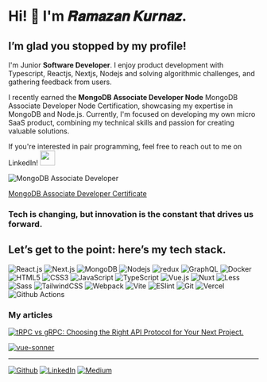 <h1>Hi! 👋 I'm 𝑹𝒂𝒎𝒂𝒛𝒂𝒏 𝑲𝒖𝒓𝒏𝒂𝒛.</h1>
<h2> I’m glad you stopped by my profile! </h2>



<p> I'm Junior <b>Software Developer</b>. I enjoy product development with Typescript, Reactjs, Nextjs, Nodejs and solving algorithmic challenges, and gathering feedback from users.

I recently earned the <b>MongoDB Associate Developer Node</b> MongoDB Associate Developer Node Certification, showcasing my expertise in MongoDB and Node.js. Currently, I'm focused on developing my own micro SaaS product, combining my technical skills and passion for creating valuable solutions.

If you're interested in pair programming, feel free to reach out to me on LinkedIn!  <img src="https://emojis.slackmojis.com/emojis/images/1705794630/87798/rocket.png?1705794630" width="30"> </p>

![MongoDB Associate Developer](https://images.credly.com/size/280x280/images/650ebdbe-d526-4b47-b186-c1ab516b5a7c/image.png)

[MongoDB Associate Developer Certificate](https://www.credly.com/badges/10801638-525e-4d40-99a8-dd605be31ccb/public_url)



<h3>Tech is changing, but innovation is the constant that drives us forward.</h3>
<h2>Let’s get to the point: here’s my tech stack.</h2>

![React.js](https://img.shields.io/badge/-React.js-%23282C34?style=flat-square&logo=react)
![Next.js](https://img.shields.io/badge/-Next.js-%23000000?style=flat-square&logo=nextdotjs)
![MongoDB](https://img.shields.io/badge/-MongoDB-13aa52?style=flat-square&logo=mongodb&logoColor=white)
![Nodejs](https://img.shields.io/badge/-Nodejs-43853d?style=flat-square&logo=Node.js&logoColor=white)
![redux](https://img.shields.io/badge/-Redux-764ABC?style=flat-square&logo=redux&logoColor=white)
![GraphQL](https://img.shields.io/badge/-GraphQL-E10098?style=flat-square&logo=graphql&logoColor=white)
![Docker](https://img.shields.io/badge/-Docker-46a2f1?style=flat-square&logo=docker&logoColor=white)
![HTML5](https://img.shields.io/badge/-HTML5-%23E44D27?style=flat-square&logo=html5&logoColor=ffffff)
![CSS3](https://img.shields.io/badge/-CSS3-%231572B6?style=flat-square&logo=css3)
![JavaScript](https://img.shields.io/badge/-JavaScript-%23F7DF1C?style=flat-square&logo=javascript&logoColor=000000&labelColor=%23F7DF1C&color=%23FFCE5A)
![TypeScript](https://img.shields.io/badge/-TypeScript-007ACC?style=flat-square&logo=typescript&logoColor=white)
![Vue.js](https://img.shields.io/badge/-Vue.js-%232c3e50?style=flat-square&logo=vuedotjs)
![Nuxt](https://img.shields.io/badge/-Nuxt.js-%23282C34?style=flat-square&logo=nuxtdotjs)
![Less](https://img.shields.io/badge/-Less-%231d365d?style=flat-square&logo=less&logoColor=ffffff)
![Sass](https://img.shields.io/badge/-Sass-%23CC6699?style=flat-square&logo=sass&logoColor=ffffff)
![TailwindCSS](https://img.shields.io/badge/-TailwindCSS-%231a202c?style=flat-square&logo=tailwind-css)
![Webpack](https://img.shields.io/badge/-Webpack-%232C3A42?style=flat-square&logo=webpack)
![Vite](https://img.shields.io/badge/-Vite-%23646CFF?style=flat-square&logo=vite&logoColor=ffffff)
![ESlint](https://img.shields.io/badge/-ESLint-%234B32C3?style=flat-square&logo=eslint)
![Git](https://img.shields.io/badge/-Git-%23F05032?style=flat-square&logo=git&logoColor=%23ffffff)
![Vercel](https://img.shields.io/badge/-Vercel-%23ffffff?style=flat-square&logo=vercel&logoColor=000000)
![Github Actions](https://img.shields.io/badge/-Github_Actions-2088FF?style=flat-square&logo=github-actions&logoColor=white)


### My articles


[![tRPC vs gRPC: Choosing the Right API Protocol for Your Next Project.](https://svg.bookmark.style/api?url=https://medium.com/@ramazankurnaz74/trpc-vs-grpc-choosing-the-right-api-protocol-for-your-next-project-11581ea8459c)](https://medium.com/@ramazankurnaz74/trpc-vs-grpc-choosing-the-right-api-protocol-for-your-next-project-11581ea8459c) 

[![vue-sonner](https://svg.bookmark.style/api?url=https://medium.com/@ramazankurnaz74/an-algorithm-question-asked-in-yahoo-interviews-mastering-the-bracket-validator-d1ced181f116)](https://medium.com/@ramazankurnaz74/an-algorithm-question-asked-in-yahoo-interviews-mastering-the-bracket-validator-d1ced181f116)




------------
<p><a href="https://github.com/RamazanKurnaz" target="_blank"><img alt="Github" src="https://img.shields.io/badge/GitHub-%2312100E.svg?&style=for-the-badge&logo=Github&logoColor=white" /></a> <a href="https://www.linkedin.com/in/ramazankurnaz/" target="_blank"><img alt="LinkedIn" src="https://img.shields.io/badge/linkedin-%230077B5.svg?&style=for-the-badge&logo=linkedin&logoColor=white" /></a> <a href="https://medium.com/@ramazankurnaz74" target="_blank"><img alt="Medium" src="https://img.shields.io/badge/medium-%2312100E.svg?&style=for-the-badge&logo=medium&logoColor=white" /></a>
</p>
